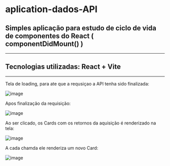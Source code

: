 # aplication-dados-API

## Simples aplicação para estudo de ciclo de vida de componentes do React ( componentDidMount() )

<hr>

## Tecnologias utilizadas: React + Vite

<hr>

Tela de loading, para ate que a requsiçao a API tenha sido finalizada:

![image](https://user-images.githubusercontent.com/114318366/230793719-face9f63-d1d2-4845-b59c-d707e3fbdcdc.png)

Apos finalização da requisição:

![image](https://user-images.githubusercontent.com/114318366/230793763-91752178-7858-4599-bbe9-672f330acac2.png)

Ao ser clicado, os Cards com os retornos da aquisição é renderizado na tela:

![image](https://user-images.githubusercontent.com/114318366/230793803-b8bad9ca-19cb-4b99-9582-8cb9237a61ba.png) 

A cada chamda ele renderiza um novo Card:

![image](https://user-images.githubusercontent.com/114318366/230793853-89395b8f-7192-41ae-9ddd-db0920803eaa.png)


